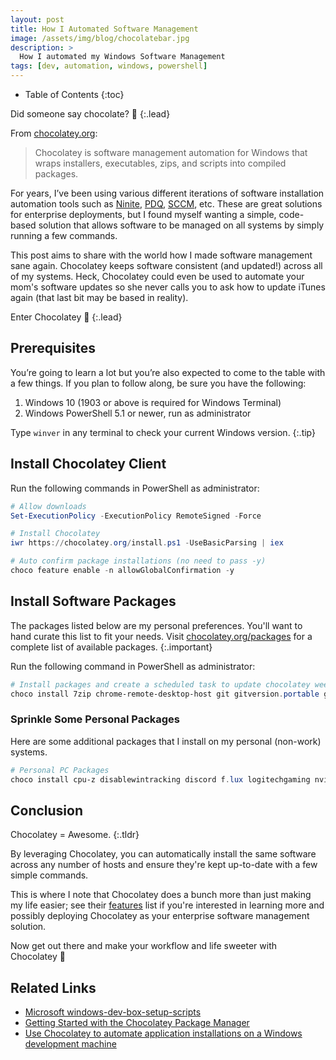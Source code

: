```yaml
---
layout: post
title: How I Automated Software Management
image: /assets/img/blog/chocolatebar.jpg
description: >
  How I automated my Windows Software Management
tags: [dev, automation, windows, powershell]
---
```


- Table of Contents
{:toc}

Did someone say chocolate? 🍫
{:.lead}

From [chocolatey.org](https://chocolatey.org):

> Chocolatey is software management automation for Windows that wraps
> installers, executables, zips, and scripts into compiled packages.

For years, I’ve been using various different iterations of software installation
automation tools such as [Ninite](https://ninite.com),
[PDQ](https://www.pdq.com),
[SCCM](https://en.wikipedia.org/wiki/Microsoft_System_Center_Configuration_Manager),
etc. These are great solutions for enterprise deployments, but I found myself
wanting a simple, code-based solution that allows software to be managed on all
systems by simply running a few commands.

This post aims to share with the world how I made software management sane
again. Chocolatey keeps software consistent (and updated!) across all of my systems. Heck, Chocolatey
could even be used to automate your mom's software updates so she never
calls you to ask how to update iTunes again (that last bit may be based in
reality).

Enter Chocolatey 🤘
{:.lead}

## Prerequisites

You’re going to learn a lot but you’re also expected to come to the table with a
few things. If you plan to follow along, be sure you have the following:

1. Windows 10 (1903 or above is required for Windows Terminal)
1. Windows PowerShell 5.1 or newer, run as administrator

Type `winver` in any terminal to check your current Windows version.
{:.tip}

## Install Chocolatey Client

Run the following commands in PowerShell as administrator:

```powershell
# Allow downloads
Set-ExecutionPolicy -ExecutionPolicy RemoteSigned -Force

# Install Chocolatey
iwr https://chocolatey.org/install.ps1 -UseBasicParsing | iex

# Auto confirm package installations (no need to pass -y)
choco feature enable -n allowGlobalConfirmation -y
```

## Install Software Packages

The packages listed below are my personal preferences. You'll want to hand
curate this list to fit your needs. Visit
[chocolatey.org/packages](https://chocolatey.org/packages) for a complete list
of available packages.
{:.important}

Run the following command in PowerShell as administrator:

```powershell
# Install packages and create a scheduled task to update chocolatey weekly at 1AM.
choco install 7zip chrome-remote-desktop-host git gitversion.portable google-backup-and-sync googlechrome greenshot keepass microsoft-edge microsoft-windows-terminal mpc-hc notepadplusplus openssh powershell-preview putty python3 spotify steam treesizefree vscode-insiders cascadiacodepl choco-upgrade-all-at --params "'/WEEKLY:yes /DAY:SUN /TIME:01:00'"
```

### Sprinkle Some Personal Packages

Here are some additional packages that I install on my personal (non-work) systems.

```powershell
# Personal PC Packages
choco install cpu-z disablewintracking discord f.lux logitechgaming nvidia-display-driver wd-backup
```

## Conclusion

Chocolatey = Awesome.
{:.tldr}

By leveraging Chocolatey, you can automatically install the same software
across any number of hosts and ensure they're kept up-to-date with a few simple
commands.

This is where I note that Chocolatey does a bunch more than just making my life
easier; see their [features](https://chocolatey.org/pricing) list if you're
interested in learning more and possibly deploying Chocolatey as your
enterprise software management solution.

Now get out there and make your workflow and life sweeter with Chocolatey 🤖

## Related Links

- [Microsoft windows-dev-box-setup-scripts](https://github.com/microsoft/windows-dev-box-setup-scripts)
- [Getting Started with the Chocolatey Package Manager](https://adamtheautomator.com/install-chocolatey/)
- [Use Chocolatey to automate application installations on a Windows development machine](https://ttu.github.io/use-chocolatey-to-install-apps-windows-dev-machine/)